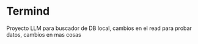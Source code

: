 # Termind
Proyecto LLM para buscador de DB local, cambios en el read para probar datos, cambios en mas cosas
